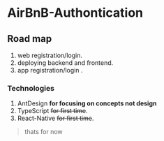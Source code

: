 # AirBnB-Authontication

## Road map
1. web registration/login.
2. deploying backend and frontend.
3. app registration/login .

### Technologies
1. AntDesign **for focusing on concepts not design**
2. TypeScript ~~for first time~~.
3. React-Native ~~for first time~~.

> thats for now  

